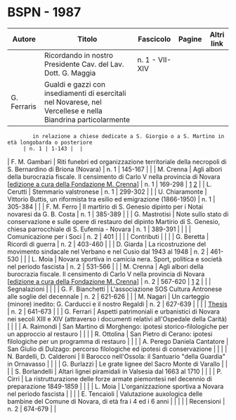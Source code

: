# BSPN - 1987

| Autore      | Titolo                                                                                                       | Fascicolo      | Pagine | Altri link |
|-------------|--------------------------------------------------------------------------------------------------------------|----------------|--------|------------|
|             | Ricordando in nostro Presidente Cav. del Lav. Dott. G. Maggia                                                | n. 1 - VII-XIV |        |
| G. Ferraris | Gualdi e gazzi con insediamenti di esercitali nel Novarese, nel Vercellese e nella Biandrina particolarmente 

            in relazione a chiese dedicate a S. Giorgio o a S. Martino in età longobarda o posteriore
         | n. 1 | 1-143 |  |

| F. M. Gambari | Riti funebri ed organizzazione territoriale della necropoli di S. Bernardino di Briona (Novara) | n. 1 | 145-167 | |
| M. Crenna | Agli albori della burocrazia fiscale. Il censimento di Carlo V nella provincia di Novara [<a href="http://progettofondazionedonmariocrenna.oneminutesite.it/files/2015/08/26/28-Carlo_V_-_Prima_e_Seconda_parte.pdf" target="_blank">edizione a cura della Fondazione M. Crenna</a>]
| n. 1 | 169-298 |
[1](https://www.calameo.com/read/0047331285042afb75163)
[2](https://en.calameo.com/read/00473312870ac6fde31c0)
|
| L. Cerutti | Stemmario valstronese | n. 1 | 299-302 | |
| U. Chiaramonte | Vittorio Buttis, un riformista tra esilio ed emigrazione (1866-1950) | n. 1 | 305-384 | |
| F. M. Ferro | Il martirio di S. Genesio dipinto per i Notai novaresi da G. B. Costa | n. 1 | 385-389 | |
| G. Mastrotisi | Note sullo stato di conservazione e sulle opere di restauro del dipinto Martirio di S. Genesio, chiesa parrocchiale di S. Eufemia - Novara
| n. 1 | 389-391 | |
| | Comunicazione per i Soci | n. 2 | 401 | |
| | Contributi | | |
| G. Beretta | Ricordi di guerra | n. 2 | 403-460 | |
| D. Giarda | La ricostruzione del movimento sindacale nel Verbano e nel Cusio dal 1943 al 1948 | n. 2 | 461-530 | |
| L. Moia | Novara sportiva in camicia nera. Sport, politica e società nel periodo fascista | n. 2 | 531-566 | |
| M. Crenna | Agli albori della burocrazia fiscale. Il censimento di Carlo V nella provincia di Novara [<a href="http://progettofondazionedonmariocrenna.oneminutesite.it/files/2015/08/26/28-Carlo_V_-_Prima_e_Seconda_parte.pdf#page=108" target="_blank">edizione a cura della Fondazione M. Crenna</a>]
| n. 2 | 567-620 |
[1](https://www.calameo.com/read/0047331285042afb75163)
[2](https://en.calameo.com/read/00473312870ac6fde31c0)
|
| | Segnalazioni | | |
| G. F. Bianchetti | L'associazione SOS Cultura Antronese alle soglie del decennale | n. 2 | 621-626 | |
| M. Nagari | Un carteggio (minore) inedito: G. Carducci e il nostro Regaldi | n. 2 | 627-639 | |
| | [Thesis](http://www.ssno.it/BSPNo/bspn_thesis.html#1987) | n. 2 | 641-673 | |
| G. Ferrari | Aspetti patrimoniali e urbanistici di Novara nei secoli XIII e XIV (attraverso i documenti relativi all'Ospedale della Carità)
| | |
| A. Raimondi | San Martino di Morghengo: ipotesi storico-filologiche per un approccio al restauro | | |
| R. Ottolina | San Pietro di Cerano: ipotesi filologiche per un programma di restauro | | |
| A. Perego Daniela Cantatore | San Giulio di Dulzago: percorso filologiche ed ipotesi di conservazione | | |
| N. Bardelli, D. Calderoni | Il Barocco nell'Ossola: il Santuario "della Guardia" in Ornavasso | | |
| G. Burlazzi | Le grate lignee del Sacro Monte di Varallo | | |
| S. Borlandelli | Altari lignei piramidali in Valsesia dal 1663 al 1710 | | |
| P. Cirri | La ristrutturazione delle forze armate piemontesi nel decennio di preparazione 1849-1859 | | |
| L. Moia | L'organizzazione sportiva a Novara nel periodo fascista | | |
| E. Tencaioli | Valutazione auxologica delle bambine del Comune di Novara, di età fra i 4 ed i 6 anni | | |
| | Recensioni | n. 2 | 674-679 | |
